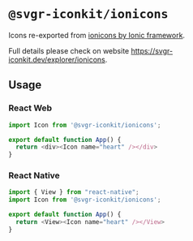 # `@svgr-iconkit/ionicons`

Icons re-exported from [ionicons by Ionic framework](https://ionic.io/ionicons).

Full details please check on website https://svgr-iconkit.dev/explorer/ionicons.

## Usage

### React Web

```javascript
import Icon from '@svgr-iconkit/ionicons';

export default function App() {
  return <div><Icon name="heart" /></div>
}

```

### React Native

```javascript
import { View } from "react-native";
import Icon from '@svgr-iconkit/ionicons';

export default function App() {
  return <View><Icon name="heart" /></View>
}

```
